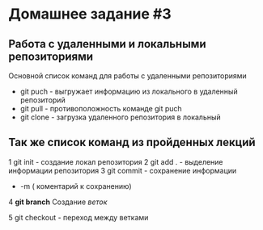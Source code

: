 # Домашнее задание #3
## Работа с удаленными и локальными репозиториями 
Основной список команд для работы с удаленными репозиториями 
* git puch - выгружает информацию из локального в удаленный репозиторий 
* git pull - противоположность команде git puch 
* git clone - загрузка удаленного репозитория  в локальный
 
 ## Так же список команд из пройденных лекций 

1 git init - создание локал репозитория
2 git add . - выделение информации репозитория 
3 git commit - сохранение информации 
* -m ( коментарий к сохранению)

4 __git branch__ Создание *веток* 

5 git checkout - переход между ветками 
